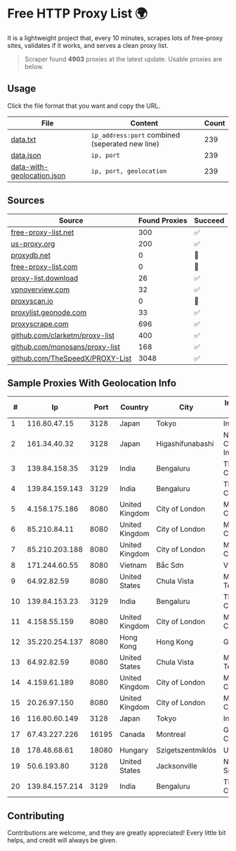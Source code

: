 
# Free HTTP Proxy List 🌍

It is a lightweight project that, every 10 minutes, scrapes lots of free-proxy sites, validates if it works, and serves a clean proxy list.


> Scraper found **4903** proxies at the latest update. Usable proxies are below.

## Usage

Click the file format that you want and copy the URL.


|File|Content|Count|
|----|-------|-----|
|[data.txt](https://raw.githubusercontent.com/themiralay/Proxy-List-World/master/data.txt)|`ip_address:port` combined (seperated new line)|239|
|[data.json](https://raw.githubusercontent.com/themiralay/Proxy-List-World/master/data.json)|`ip, port`|239|
|[data-with-geolocation.json](https://raw.githubusercontent.com/themiralay/Proxy-List-World/master/data-with-geolocation.json)|`ip, port, geolocation`|239|

## Sources

|Source|Found Proxies|Succeed|
|------|-------------|-------|
|[free-proxy-list.net](https://free-proxy-list.net)|300|✅|
|[us-proxy.org](https://www.us-proxy.org)|200|✅|
|[proxydb.net](http://proxydb.net)|0|🚫|
|[free-proxy-list.com](https://free-proxy-list.com/?page=&port=&type%5B%5D=http&type%5B%5D=https&up_time=0&search=Search)|0|🚫|
|[proxy-list.download](https://www.proxy-list.download/HTTP)|26|✅|
|[vpnoverview.com](https://vpnoverview.com/privacy/anonymous-browsing/free-proxy-servers)|32|✅|
|[proxyscan.io](https://www.proxyscan.io)|0|🚫|
|[proxylist.geonode.com](https://proxylist.geonode.com/api/proxy-list?limit=300&page=1&sort_by=lastChecked&sort_type=desc&protocols=http,https)|33|✅|
|[proxyscrape.com](https://api.proxyscrape.com/v2/?request=displayproxies&protocol=http&timeout=10000&country=all&ssl=all&anonymity=all)|696|✅|
|[github.com/clarketm/proxy-list](https://raw.githubusercontent.com/clarketm/proxy-list/master/proxy-list-raw.txt)|400|✅|
|[github.com/monosans/proxy-list](https://raw.githubusercontent.com/monosans/proxy-list/main/proxies/http.txt)|168|✅|
|[github.com/TheSpeedX/PROXY-List](https://raw.githubusercontent.com/TheSpeedX/PROXY-List/master/http.txt)|3048|✅|


## Sample Proxies With Geolocation Info

|#|Ip|Port|Country|City|Internet Service Provider|
|-|--|----|-------|----|-------------------------|
|1|116.80.47.15|3128|Japan|Tokyo|InfoSphere|
|2|161.34.40.32|3128|Japan|Higashifunabashi|NTT PC Communications, Inc.|
|3|139.84.158.35|3129|India|Bengaluru|The Constant Company, LLC|
|4|139.84.159.143|3129|India|Bengaluru|The Constant Company, LLC|
|5|4.158.175.186|8080|United Kingdom|City of London|Microsoft Corporation|
|6|85.210.84.11|8080|United Kingdom|City of London|Microsoft Corporation|
|7|85.210.203.188|8080|United Kingdom|City of London|Microsoft Corporation|
|8|171.244.60.55|8080|Vietnam|Bắc Sơn|VIETEL|
|9|64.92.82.59|8080|United States|Chula Vista|Momentum Telecom, Inc.|
|10|139.84.153.23|3129|India|Bengaluru|The Constant Company, LLC|
|11|4.158.55.159|8080|United Kingdom|City of London|Microsoft Corporation|
|12|35.220.254.137|8080|Hong Kong|Hong Kong|Google LLC|
|13|64.92.82.59|8080|United States|Chula Vista|Momentum Telecom, Inc.|
|14|4.159.61.189|8080|United Kingdom|City of London|Microsoft Corporation|
|15|20.26.97.150|8080|United Kingdom|City of London|Microsoft Corporation|
|16|116.80.60.149|3128|Japan|Tokyo|InfoSphere|
|17|67.43.227.226|16195|Canada|Montreal|GloboTech Communications|
|18|178.48.68.61|18080|Hungary|Szigetszentmiklós|UPC|
|19|50.6.193.80|3128|United States|Jacksonville|Network Solutions, LLC|
|20|139.84.157.214|3129|India|Bengaluru|The Constant Company, LLC|



## Contributing

Contributions are welcome, and they are greatly appreciated! Every
little bit helps, and credit will always be given.


